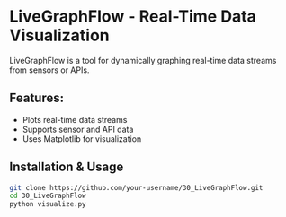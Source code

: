 # LiveGraphFlow - Real-Time Data Visualization  

LiveGraphFlow is a tool for dynamically graphing real-time data streams from sensors or APIs.

## Features:
- Plots real-time data streams  
- Supports sensor and API data  
- Uses Matplotlib for visualization  

## Installation & Usage  
```bash
git clone https://github.com/your-username/30_LiveGraphFlow.git  
cd 30_LiveGraphFlow  
python visualize.py  

